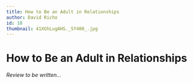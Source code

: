 ```yaml
---
title: How to Be an Adult in Relationships
author: David Richo
id: 10
thumbnail: 41XGhLugAHS._SY400_.jpg
---
```

# How to Be an Adult in Relationships

*Review to be written...*
